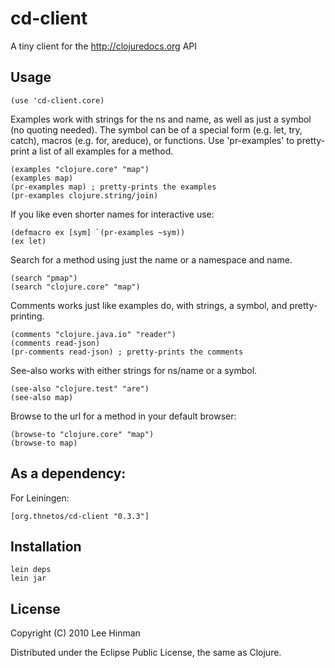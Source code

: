 # cd-client

A tiny client for the http://clojuredocs.org API

## Usage

    (use 'cd-client.core)
    
Examples work with strings for the ns and name, as well as just a
symbol (no quoting needed).  The symbol can be of a special form
(e.g. let, try, catch), macros (e.g. for, areduce), or functions.  Use
'pr-examples' to pretty-print a list of all examples for a method.

    (examples "clojure.core" "map")
    (examples map)
    (pr-examples map) ; pretty-prints the examples
    (pr-examples clojure.string/join)

If you like even shorter names for interactive use:

    (defmacro ex [sym] `(pr-examples ~sym))
    (ex let)

Search for a method using just the name or a namespace and name.

    (search "pmap")
    (search "clojure.core" "map")

Comments works just like examples do, with strings, a symbol, and
pretty-printing.

    (comments "clojure.java.io" "reader")
    (comments read-json)
    (pr-comments read-json) ; pretty-prints the comments

See-also works with either strings for ns/name or a symbol.

    (see-also "clojure.test" "are")
    (see-also map)

Browse to the url for a method in your default browser:

    (browse-to "clojure.core" "map")
    (browse-to map)

## As a dependency:

For Leiningen:

    [org.thnetos/cd-client "0.3.3"]

## Installation

    lein deps
    lein jar

## License

Copyright (C) 2010 Lee Hinman

Distributed under the Eclipse Public License, the same as Clojure.
